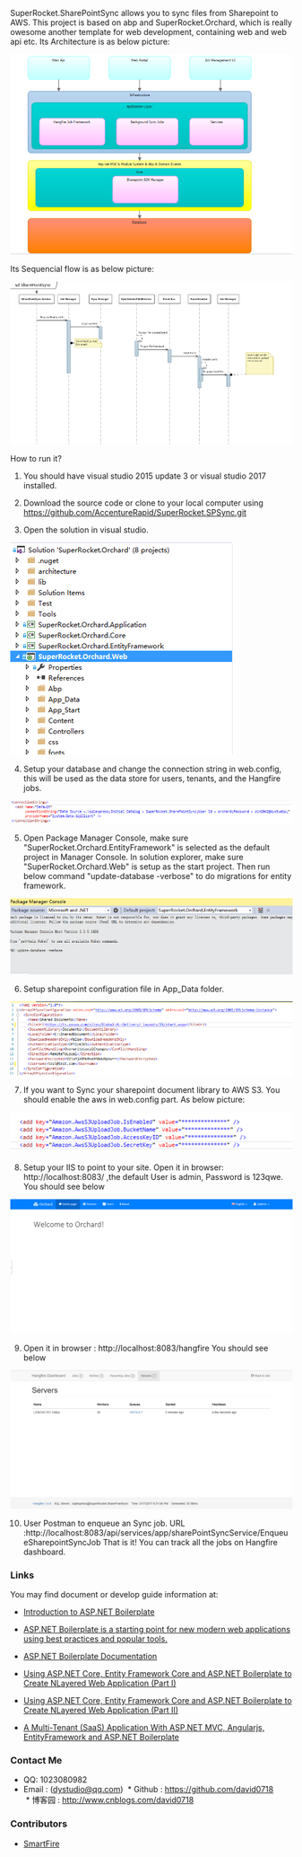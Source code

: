 SuperRocket.SharePointSync allows you to sync files from Sharepoint to AWS.
This project is based on abp and SuperRocket.Orchard, which is really owesome another template for web development, containing web and web api etc.
Its Architecture is as below picture: 

![](https://github.com/AccentureRapid/SuperRocket.SPSync/blob/master/pic/2.png)

Its Sequencial flow is as below picture:  

![](https://github.com/AccentureRapid/SuperRocket.SPSync/blob/master/pic/1.png)

How to run it?
1.	You should have visual studio 2015 update 3 or visual studio 2017 installed.

2.	Download the source code or clone to your local computer using https://github.com/AccentureRapid/SuperRocket.SPSync.git

3.	Open the solution in visual studio.

![](https://github.com/AccentureRapid/SuperRocket.SPSync/blob/master/pic/3.png)

4.	Setup your database and change the connection string in web.config, this will be used as the data store for users, tenants, and the Hangfire jobs.  

![](https://github.com/AccentureRapid/SuperRocket.SPSync/blob/master/pic/connection.png)

5.	Open Package Manager Console, make sure "SuperRocket.Orchard.EntityFramework" is selected as the default project in Manager Console. In solution explorer, make sure "SuperRocket.Orchard.Web" is setup as the start project. Then run below command "update-database -verbose" to do migrations for entity framework.  

![](https://github.com/AccentureRapid/SuperRocket.SPSync/blob/master/pic/initial_db.png)

6.	Setup sharepoint configuration file in App_Data folder. 

![](https://github.com/AccentureRapid/SuperRocket.SPSync/blob/master/pic/sharepoint_credential.png)

7.	If you want to Sync your sharepoint document library to AWS S3. You should enable the aws in web.config part. As below picture:
 
![](https://github.com/AccentureRapid/SuperRocket.SPSync/blob/master/pic/aws_setting.png) 
 
8.	Setup your IIS to point to your site. Open it in browser: http://localhost:8083/ ,the default User is admin, Password is 123qwe. You should see below  

![](https://github.com/AccentureRapid/SuperRocket.SPSync/blob/master/pic/dashboard.png) 

9.	Open it in browser : http://localhost:8083/hangfire You should see below  

![](https://github.com/AccentureRapid/SuperRocket.SPSync/blob/master/pic/hangfire.png) 

10.	User Postman to enqueue an Sync job. URL :http://localhost:8083/api/services/app/sharePointSyncService/EnqueueSharepointSyncJob That is it! You can track all the jobs on Hangfire dashboard.

### Links
You may find document or develop guide information at:

  * [Introduction to ASP.NET Boilerplate](https://www.codeproject.com/Articles/768664/Introduction-to-ASP-NET-Boilerplate)
  
  * [ASP.NET Boilerplate is a starting point for new modern web applications using best practices and popular tools.](http://aspnetboilerplate.com/)
  
  * [ASP.NET Boilerplate Documentation](http://aspnetboilerplate.com/Pages/Documents)
  
  * [Using ASP.NET Core, Entity Framework Core and ASP.NET Boilerplate to Create NLayered Web Application (Part I)](https://www.codeproject.com/Articles/1115763/Using-ASP-NET-Core-Entity-Framework-Core-and-ASP-N)
  
  * [Using ASP.NET Core, Entity Framework Core and ASP.NET Boilerplate to Create NLayered Web Application (Part II)](https://www.codeproject.com/Articles/1117216/Using-ASP-NET-Core-Entity-Framework-Core-and-ASP)

  * [A Multi-Tenant (SaaS) Application With ASP.NET MVC, Angularjs, EntityFramework and ASP.NET Boilerplate](https://www.codeproject.com/Articles/1043326/A-Multi-Tenant-SaaS-Application-With-ASP-NET-MVC-A)

### Contact Me
  * QQ: 1023080982
  * Email : (dystudio@qq.com)
  * Github : https://github.com/david0718  
  * 博客园 : http://www.cnblogs.com/david0718   
  
### Contributors
  * [SmartFire](https://github.com/david0718)
